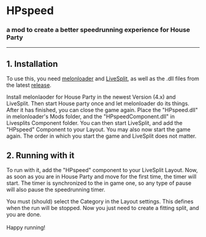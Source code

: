 # HPspeed
### a mod to create a better speedrunning experience for House Party
---
## 1. Installation
To use this, you need [melonloader](https://melonwiki.xyz/#/?id=automated-installation) and [LiveSplit](http://livesplit.org/downloads/), as well as the .dll files from the latest [release](https://github.com/CamelCaseName/HPspeed/releases).

Install melonlaoder for House Party in the newest Version (4.x) and LiveSplit. 
Then start House party once and let melonloader do its things. 
After it has finished, you can close the game again. Place the "HPspeed.dll" in melonloader's Mods folder, 
and the "HPspeedComponent.dll" in Livesplits Component folder. 
You can then start LiveSplit, and add the "HPspeed" Component to your Layout.
You may also now start the game again. The order in which you start the game and LiveSplit does not matter.

## 2. Running with it

To run with it, add the "HPspeed" component to your LiveSplit Layout. 
Now, as soon as you are in House Party and move for the first time, the timer will start. 
The timer is synchronized to the in game one, so any type of pause will also pause the speedrunning timer.

You must (should) select the Category in the Layout settings. 
This defines when the run will be stopped. Now you just need to create a fitting split, and you are done.
<br>
<br>
Happy running!
